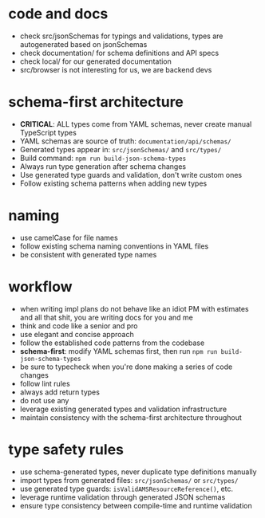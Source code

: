 # code and docs
- check src/jsonSchemas for typings and validations, types are autogenerated based on jsonSchemas
- check documentation/ for schema definitions and API specs
- check local/ for our generated documentation
- src/browser is not interesting for us, we are backend devs

# schema-first architecture
- **CRITICAL**: ALL types come from YAML schemas, never create manual TypeScript types
- YAML schemas are source of truth: `documentation/api/schemas/`
- Generated types appear in: `src/jsonSchemas/` and `src/types/`
- Build command: `npm run build-json-schema-types`
- Always run type generation after schema changes
- Use generated type guards and validation, don't write custom ones
- Follow existing schema patterns when adding new types

# naming
- use camelCase for file names
- follow existing schema naming conventions in YAML files
- be consistent with generated type names

# workflow
- when writing impl plans do not behave like an idiot PM with estimates and all that shit, you are writing docs for you and me
- think and code like a senior and pro
- use elegant and concise approach
- follow the established code patterns from the codebase 
- **schema-first**: modify YAML schemas first, then run `npm run build-json-schema-types`
- be sure to typecheck when you're done making a series of code changes
- follow lint rules
- always add return types
- do not use any
- leverage existing generated types and validation infrastructure
- maintain consistency with the schema-first architecture throughout

# type safety rules
- use schema-generated types, never duplicate type definitions manually
- import types from generated files: `src/jsonSchemas/` or `src/types/`
- use generated type guards: `isValidAMSResourceReference()`, etc.
- leverage runtime validation through generated JSON schemas
- ensure type consistency between compile-time and runtime validation
